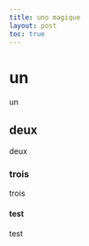 ```yaml
---
title: uno magique
layout: post
toc: true
---
```


# un

un

## deux

deux

### trois

trois

#### test

test